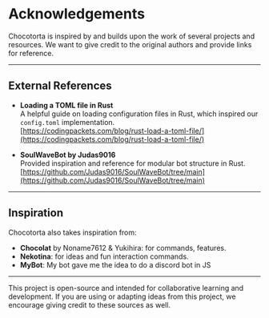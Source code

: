 # Acknowledgements

Chocotorta is inspired by and builds upon the work of several projects and resources. We want to give credit to the original authors and provide links for reference.

---

## External References

- **Loading a TOML file in Rust**  
  A helpful guide on loading configuration files in Rust, which inspired our `config.toml` implementation.  
  [https://codingpackets.com/blog/rust-load-a-toml-file/](https://codingpackets.com/blog/rust-load-a-toml-file/)
  
- **SoulWaveBot by Judas9016**  
  Provided inspiration and reference for modular bot structure in Rust.  
  [https://github.com/Judas9016/SoulWaveBot/tree/main](https://github.com/Judas9016/SoulWaveBot/tree/main)

---

## Inspiration

Chocotorta also takes inspiration from:

- **Chocolat** by Noname7612 & Yukihira: for commands, features.  
- **Nekotina**: for ideas and fun interaction commands.
- **MyBot**: My bot gave me the idea to do a discord bot in JS
---

This project is open-source and intended for collaborative learning and development. If you are using or adapting ideas from this project, we encourage giving credit to these sources as well.


